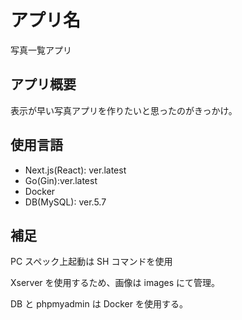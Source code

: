 # アプリ名

写真一覧アプリ

## アプリ概要

表示が早い写真アプリを作りたいと思ったのがきっかけ。

## 使用言語

- Next.js(React): ver.latest
- Go(Gin):ver.latest
- Docker
- DB(MySQL): ver.5.7

## 補足

PC スペック上起動は SH コマンドを使用

Xserver を使用するため、画像は images にて管理。

DB と phpmyadmin は Docker を使用する。

